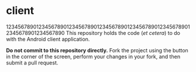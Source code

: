client
======
12345678901234567890123456789012345678901234567890123456789012345678901234567890
This repository holds the code (*et cetera*) to do with the Android client
application.

**Do not commit to this repository directly.** Fork the project using the button
in the corner of the screen, perform your changes in your fork, and then submit
a pull request.
